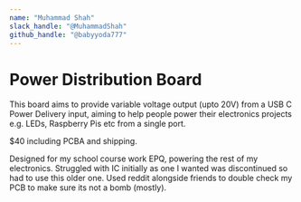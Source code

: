 ```yaml
---
name: "Muhammad Shah"
slack_handle: "@MuhammadShah"
github_handle: "@babyyoda777"
---
```


# Power Distribution Board

<!-- Describe your board in 2-3 sentences. What are you making? What will it do? -->
This board aims to provide variable voltage output (upto 20V) from a USB C Power Delivery input, aiming to help people power their electronics projects e.g. LEDs, Raspberry Pis etc from a single port.

<!-- How much is it going to cost? -->
$40 including PCBA and shipping.
<!-- Tell us a little bit about your design process. What were some challenges? What helped? ***Totally optional*** -->
Designed for my school course work EPQ, powering the rest  of my electronics. Struggled with IC initially as one I wanted was discontinued so had to use this older one. Used reddit alongside friends to double check my PCB to make sure its not a bomb (mostly).
